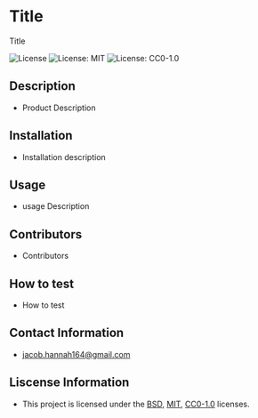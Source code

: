 # Title
Title

![License](https://img.shields.io/badge/License-BSD_3--Clause-blue.svg)
![License: MIT](https://img.shields.io/badge/License-MIT-yellow.svg)
![License: CC0-1.0](https://licensebuttons.net/l/zero/1.0/80x15.png)


## Description
 - Product Description

## Installation
 - Installation description

## Usage
 - usage Description

## Contributors
 - Contributors

## How to test
 - How to test

## Contact Information
 - jacob.hannah164@gmail.com

## Liscense Information
 - This project is licensed under the [BSD](https://opensource.org/licenses/BSD-3-Clause), [MIT](https://opensource.org/licenses/MIT), [CC0-1.0](https://creativecommons.org/publicdomain/zero/1.0/) licenses. 
